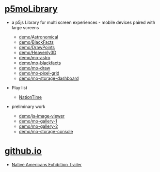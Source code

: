 # [p5moLibrary](https://github.com/molab-itp/p5moLibrary)

- a p5js Library for multi screen experiences - mobile devices paired with large screens

  - [demo/Astronomical](demo/Astronomical?v=120)
  - [demo/BlackFacts](demo/BlackFacts?v=120)
  - [demo/DrawPoints](demo/DrawPoints?v=120)
  - [demo/Heavenly3D](demo/Heavenly3D?v=120)
  - [demo/mo-astro](demo/mo-astro?v=120)
  - [demo/mo-blackfacts](demo/mo-blackfacts?v=120)
  - [demo/mo-draw](demo/mo-draw?v=120)
  - [demo/mo-pixel-grid](demo/mo-pixel-grid?v=120)
  - [demo/mo-storage-dashboard](demo/mo-storage-dashboard?v=120)

- Play list

  - [NationTime](demo/mo-blackfacts?v=120&playlist=-UtKxghWlvY&title=NationTime%20-%20ELUCID%20-%20BETAMAX)

- preliminary work

  - [demo/js-image-viewer](demo/js-image-viewer?v=120)
  - [demo/mo-gallery-1](demo/mo-gallery-1?v=120)
  - [demo/mo-gallery-2](demo/mo-gallery-2?v=120)
  - [demo/mo-storage-console](demo/mo-storage-console?v=120)

# [github.io](https://molab-itp.github.io/p5moLibrary/src?v=120)

- [Native Americans Exhibition Trailer](demo/BlackFacts?playlist=hpjNGTYvpxw)

<!--

- retired
  - [demo/mo-astro-host-0](demo/mo-astro-host-0?v=120)
  - [demo/mo-astro-host-1](demo/mo-astro-host-1?v=120)
  - [demo/mo-astro-remote-0](demo/mo-astro-remote-0?v=120)
  - [demo/mo-astro-remote-1](demo/mo-astro-remote-1?v=120)

  - [demo/mo-blackfacts-host](demo/mo-blackfacts-host?v=120)
  - [demo/mo-blackfacts-remote](demo/mo-blackfacts-remote?v=120)

# https://www.youtube.com/watch?v=hpjNGTYvpxw
# The Land Carries Our Ancestors: Contemporary Art by Native Americans Exhibition Trailer

 -->
